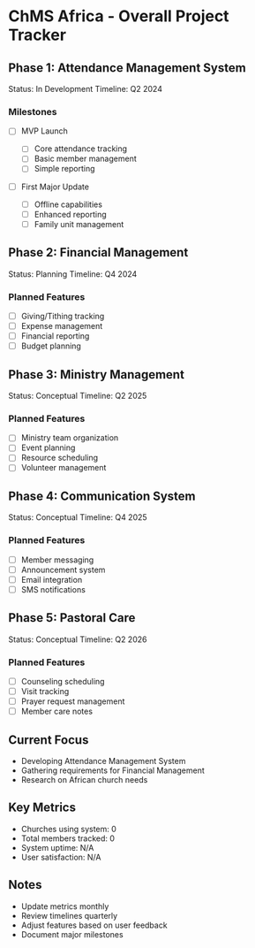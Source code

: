 # ChMS Africa - Overall Project Tracker

## Phase 1: Attendance Management System

Status: In Development
Timeline: Q2 2024

### Milestones

- [ ] MVP Launch

  - [ ] Core attendance tracking
  - [ ] Basic member management
  - [ ] Simple reporting

- [ ] First Major Update
  - [ ] Offline capabilities
  - [ ] Enhanced reporting
  - [ ] Family unit management

## Phase 2: Financial Management

Status: Planning
Timeline: Q4 2024

### Planned Features

- [ ] Giving/Tithing tracking
- [ ] Expense management
- [ ] Financial reporting
- [ ] Budget planning

## Phase 3: Ministry Management

Status: Conceptual
Timeline: Q2 2025

### Planned Features

- [ ] Ministry team organization
- [ ] Event planning
- [ ] Resource scheduling
- [ ] Volunteer management

## Phase 4: Communication System

Status: Conceptual
Timeline: Q4 2025

### Planned Features

- [ ] Member messaging
- [ ] Announcement system
- [ ] Email integration
- [ ] SMS notifications

## Phase 5: Pastoral Care

Status: Conceptual
Timeline: Q2 2026

### Planned Features

- [ ] Counseling scheduling
- [ ] Visit tracking
- [ ] Prayer request management
- [ ] Member care notes

## Current Focus

- Developing Attendance Management System
- Gathering requirements for Financial Management
- Research on African church needs

## Key Metrics

- Churches using system: 0
- Total members tracked: 0
- System uptime: N/A
- User satisfaction: N/A

## Notes

- Update metrics monthly
- Review timelines quarterly
- Adjust features based on user feedback
- Document major milestones
